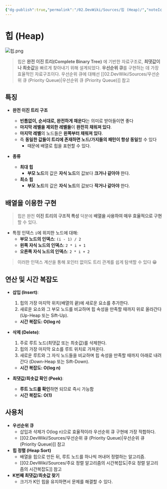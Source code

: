```yaml
---
{"dg-publish":true,"permalink":"/02.DevWiki/Sources/힙 (Heap)/","noteIcon":""}
---
```


# 힙 (Heap)

![힙.png](/img/user/02.DevWiki/Sources/Files/%ED%9E%99.png)

> 힙은 **완전 이진 트리(Complete Binary Tree)** 에 기반한 자료구조로, **최댓값이나 최솟값**을 빠르게 찾아내기 위해 설계되었다. **우선순위 큐**를 구현하는 데 가장 효율적인 자료구조이다.
> 우선순위 큐에 대해선 [[02.DevWiki/Sources/우선순위 큐 (Priority Queue)\|우선순위 큐 (Priority Queue)]] 참고



## 특징

-   **완전 이진 트리 구조**
	- **빈틈없이, 순서대로, 완전하게 채운다**는 의미로 받아들이면 좋다
	- **마지막 레벨을 제외한 레벨들**이 **완전히 채워져 있다**.
	- **마지막 레벨**의 노드들은 **왼쪽부터 채워져 있다**.
	- 즉 **동일한 값들이 트리에 존재하면 노드/가지들의 패턴이 항상 동일**할 수 있다 
		- 때문에 배열로 힙을 표현할 수 있다.

-   **종류**
	- **최대 힙**
		- **부모 노드**의 값은 **자식 노드**의 값보다 **크거나 같아야** 한다.
	- **최소 힙**
		- **부모 노드**의 값은 **자식 노드**의 값보다 **작거나 같아야** 한다.

## 배열을 이용한 구현

> 힙은 완전 **이진 트리의 구조적 특성** 덕분에 **배열을 사용하여 매우 효율적으로 구현**할 수 있다.

-   특정 인덱스 `i`에 위치한 노드에 대해:
    -   **부모 노드의 인덱스**: `(i - 1) / 2`
    -   **왼쪽 자식 노드의 인덱스**: `2 * i + 1`
    -   **오른쪽 자식 노드의 인덱스**: `2 * i + 2`

> 이러한 인덱스 계산을 통해 포인터 없이도 트리 관계를 쉽게 탐색할 수 있다 😁

## 연산 및 시간 복잡도

-   **삽입 (Insert)**:
    1.  힙의 가장 마지막 위치(배열의 끝)에 새로운 요소를 추가한다.
    2.  새로운 요소와 그 부모 노드를 비교하며 힙 속성을 만족할 때까지 위로 올라간다 (Up-Heap 또는 Sift-Up).
    -   **시간 복잡도: O(log n)**

-   **삭제 (Delete)**:
    1.  주로 루트 노드(최댓값 또는 최솟값)를 삭제한다.
    2.  힙의 가장 마지막 요소를 루트 위치로 가져온다.
    3.  새로운 루트와 그 자식 노드들을 비교하며 힙 속성을 만족할 때까지 아래로 내려간다 (Down-Heap 또는 Sift-Down).
    -   **시간 복잡도: O(log n)**

-   **최댓값/최솟값 확인 (Peek)**:
    -   **루트 노드를 확인**하면 되므로 즉시 가능함
    -   **시간 복잡도: O(1)**

## 사용처

- **우선순위 큐**
	- 삽입과 삭제가 O(log n)으로 효율적이라 우선순위 큐 구현에 가장 적합하다.
	- [[02.DevWiki/Sources/우선순위 큐 (Priority Queue)\|우선순위 큐 (Priority Queue)]] 참고
-   **힙 정렬 (Heap Sort)** 
	- 배열을 힙으로 만든 뒤, 루트 노드를 하나씩 꺼내어 정렬하는 알고리즘.
	- [[02.DevWiki/Sources/주요 정렬 알고리즘의 시간복잡도\|주요 정렬 알고리즘의 시간복잡도]] 참고
-   **K번째 최댓값/최솟값 찾기**
	- 크기가 K인 힙을 유지하면서 문제를 해결할 수 있다.